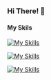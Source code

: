 ### Hi There! 👋

<!--
![Random Unsplash image](https://source.unsplash.com/random/904x452)
-->

<!--
**magnobiet/magnobiet** is a ✨ _special_ ✨ repository because its `README.md` (this file) appears on your GitHub profile.

Here are some ideas to get you started:

- 🔭 I’m currently working on ...
- 🌱 I’m currently learning ...
- 👯 I’m looking to collaborate on ...
- 🤔 I’m looking for help with ...
- 💬 Ask me about ...
- 📫 How to reach me: ...
- 😄 Pronouns: ...
- ⚡ Fun fact: ...
-->

<!-- ![Magno's GitHub stats](https://github-readme-stats.vercel.app/api?username=magnobiet&show_icons=true&theme=monokai&include_all_commits=true&count_private=true)

![Magno's GitHub stats](https://github-readme-stats.vercel.app/api/top-langs/?username=magnobiet&layout=compact&langs_count=16&theme=monokai) -->

#### My Skils

[![My Skills](https://skillicons.dev/icons?i=html,css,js,sass,jquery,ts,bootstrap,angular,nodejs,md)](https://skillicons.dev)

[![My Skills](https://skillicons.dev/icons?i=linux,bash,git,docker,cloudflare,vscode)](https://skillicons.dev)

[![My Skills](https://skillicons.dev/icons?i=figma)](https://skillicons.dev)



